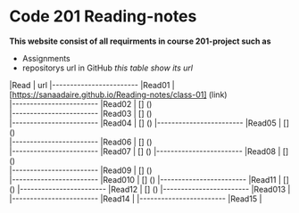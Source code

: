 # Code 201 Reading-notes

**This website consist of all requirments in course 201-project such as** 
- Assignments
- repositorys url in GitHub 
 *this table show its url*


|Read      |    url
|------------------------
|Read01    | [https://sanaadaire.github.io/Reading-notes/class-01] (link)  
|------------------------
|Read02    |    [] ()        
|------------------------
|Read03    |    [] ()          
|------------------------
|Read04    |    [] ()
|------------------------
|Read05    |    [] ()         
|------------------------
|Read06    |    [] ()         
|------------------------
|Read07    |    [] ()
|------------------------
|Read08    |    [] ()         
|------------------------
|Read09    |    [] ()         
|------------------------
|Read010   |    [] ()
|------------------------
|Read11    |   [] ()
|------------------------
|Read12    |   [] ()
|------------------------
|Read013   |   []()
|------------------------
|Read14    |   []()
|------------------------
|Read15    |    []()
